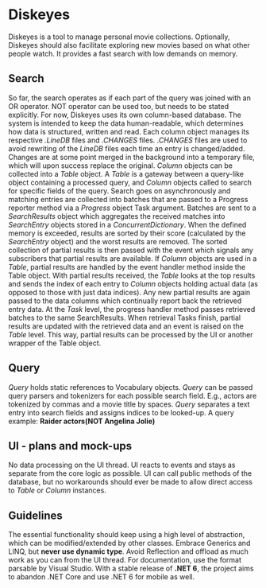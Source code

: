 # Diskeyes
Diskeyes is a tool to manage personal movie collections.
Optionally, Diskeyes should also facilitate exploring new movies based on what other people watch.
It provides a fast search with low demands on memory.

## Search
So far, the search operates as if each part of the query was joined with an OR operator. NOT operator can be used too, but needs to be stated explicitly.
For now, Diskeyes uses its own column-based database.
The system is intended to keep the data human-readable, which determines how data is structured, written and read.
Each column object manages its respective *.LineDB* files and *.CHANGES* files.
*.CHANGES* files are used to avoid rewriting of the *LineDB* files each time an entry is changed/added.
Changes are at some point merged in the background into a temporary file, which will upon success replace the original.
*Column* objects can be collected into a *Table* object.
A *Table* is a gateway between a query-like object containing a processed query, and *Column* objects called to search for specific fields of the query.
Search goes on asynchronously and matching entries are collected into batches that are passed to a Progress reporter method via a *Progress* object Task argument.
Batches are sent to a *SearchResults* object which aggregates the received matches into *SearchEntry* objects stored in a *ConcurrentDictionary*.
When the defined memory is exceeded, results are sorted by their score (calculated by the *SearchEntry* object) and the worst results are removed.
The sorted collection of partial results is then passed with the event which signals any subscribers that partial results are available.
If *Column* objects are used in a *Table*, partial results are handled by the event handler method inside the Table object.
With partial results received, the *Table* looks at the top results and sends the index of each entry to *Column* objects holding actual data (as opposed to those with just data indices).
Any new partial results are again passed to the data columns which continually report back the retrieved entry data.
At the *Task* level, the progress handler method passes retrieved batches to the same SearchResults.
When retrieval Tasks finish, partial results are updated with the retrieved data and an event is raised on the *Table* level.
This way, partial results can be processed by the UI or another wrapper of the Table object.

## Query
*Query* holds static references to Vocabulary objects.
*Query* can be passed query parsers and tokenizers for each possible search field. E.g., actors are tokenized by commas and a movie title by spaces.
*Query* separates a text entry into search fields and assigns indices to be looked-up.
A query example: **Raider actors(NOT Angelina Jolie)**

## UI - plans and mock-ups
No data processing on the UI thread.
UI reacts to events and stays as separate from the core logic as possible.
UI can call public methods of the database, but no workarounds should ever be made to allow direct access to *Table* or *Column* instances.

## Guidelines
The essential functionality should keep using a high level of abstraction, which can be modified/extended by other classes.
Embrace Generics and LINQ, but **never use dynamic type**.
Avoid Reflection and offload as much work as you can from the UI thread.
For documentation, use the format parsable by Visual Studio.
With a stable release of **.NET 6**, the project aims to abandon .NET Core and use .NET 6 for mobile as well.

